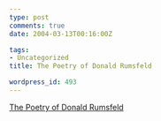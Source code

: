 ```yaml
---
type: post
comments: true
date: 2004-03-13T00:16:00Z

tags:
- Uncategorized
title: The Poetry of Donald Rumsfeld

wordpress_id: 493
---
```


[The Poetry of Donald Rumsfeld](http://www.stuffedpenguin.com/rumsfeld/index.html)
